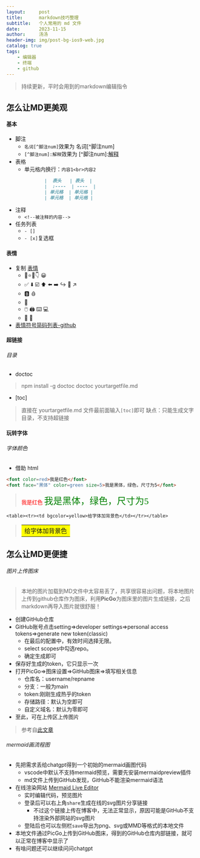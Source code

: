 ```yaml
---
layout:     post
title:      markdown技巧整理
subtitle:   个人常用的 md 文件
date:       2023-11-15
author:     汤汤
header-img: img/post-bg-ios9-web.jpg
catalog: true
tags:
    - 编辑器
    - 终端
    - github
---
```


>持续更新，平时会用到的markdown编辑指令

## 怎么让MD更美观
#### 基本
+ 脚注
  + `名词[^脚注num]`效果为 名词[^脚注num]
  + `[^脚注num]:解释`效果为 [^脚注num]:<u>解释</u>
+ 表格
  + 单元格内换行：`内容1<br>内容2`
```markdown
              |  表头   | 表头  |
              |  :----  | ----  |
              | 单元格  | 单元格 |
              | 单元格  | 单元格 |
```
+ 注释
  + `<!--被注释的内容-->` 
+ 任务列表
  + `- []`
  + `- [x]`复选框
#### 表情
+ 复制 [表情](https://emojipedia.org/) 
  + 🎅⭐👀👇 😀
  + ✅ ⬇️ ☑️ ⬆️ ⬅️ ➡️ ↪️ 🔁 ↗️
  + 🅱️ 🩸
  + 🥂
  + 🖱️ 🖨️ ⌨️ 💻
  + 🧨 🐉
+ [表情符号简码列表-github](https://gist.github.com/rxaviers/7360908)


#### 超链接 
###### 目录 
+ doctoc
> npm install -g doctoc
> doctoc yourtargetfile.md
+ [toc]
> 直接在 yourtargetfile.md 文件最前面输入`[toc]`即可
> 缺点：只能生成文字目录，不支持超链接
#### 玩转字体 
###### 字体颜色
+ 借助 html 
```html
<font color=red>我是红色</font>
<font face="黑体" color=green size=5>我是黑体，绿色，尺寸为5</font>
```
> <font color=red>我是红色</font>
> <font face="黑体" color=green size=5>我是黑体，绿色，尺寸为5</font>

`<table><tr><td bgcolor=yellow>给字体加背景色</td></tr></table>
`
> <table><tr><td bgcolor=yellow>给字体加背景色</td></tr></table>



## 怎么让MD更便捷
###### 图片上传图床
> 本地的图片加载到MD文件中太容易丢了，共享很容易出问题，将本地图片上传到github仓库作为图床，利用**PicGo**为图床里的图片生成链接，之后markdown再导入图片就很舒服！
+ 创建GitHub仓库
+ GitHub账号点击setting$\Rightarrow$developer settings$\Rightarrow$personal access tokens$\Rightarrow$generate new token(classic)
  + 在最后的配置中，有效时间选择无限。
  + select scopes中勾选repo。
  + 确定生成即可
+ 保存好生成的token，它只显示一次
+ 打开PicGo$\Rightarrow$图床设置$\Rightarrow$GitHub图床$\Rightarrow$填写相关信息
  + 仓库名：username/repname
  + 分支：一般为main
  + token:刚刚生成热乎的token
  + 存储路径：默认为空即可
  + 自定义域名：默认为零即可
+ 至此，可在上传区上传图片
> 参考自[此文章](https://zhuanlan.zhihu.com/p/353775844)

###### mermaid画流程图
+ 先把需求丢给chatgpt得到一个初始的mermaid画图代码 
  + vscode中默认不支持mermaid预览，需要先安装mermaidpreview插件  
  + md文件上传到GitHub发现，GitHub不能渲染mermaid语法  
+ 在线渲染网站 [Mermaid Live Editor](https://mermaid.live/) 
  + 实时编辑代码，预览图片
  + 登录后可以右上角`share`生成在线的svg图片分享链接 
    + 不过这个链接上传在博客中，无法正常显示，原因可能是GitHub不支持渲染外部网站的svg图片  
  + 登陆后也可以左侧栏`save`导出为png、svg或MMD等格式的本地文件
+ 本地文件通过PicGo上传到GitHub图床，得到的GitHub仓库内部链接，就可以正常在博客中显示了
+ 有啥问题还可以继续问问chatgpt
  